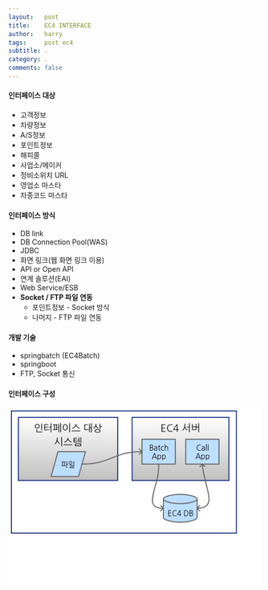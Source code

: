 ```yaml
---
layout:   post
title:    EC4 INTERFACE
author:   harry
tags:     post ec4
subtitle: .
category: .
comments: false
---
```

<!-- Start Writing Below in Markdown -->

#### 인터페이스 대상
* 고객정보
* 차량정보
* A/S정보
* 포인트정보
* 해피콜
* 사업소/메이커
* 정비소위치 URL
* 영업소 마스타
* 차종코드 마스타


#### 인터페이스 방식
* DB link
* DB Connection Pool(WAS)
* JDBC
* 화면 링크(웹 화면 링크 이용)
* API or Open API
* 연계 솔루션(EAI)
* Web Service/ESB
* **Socket / FTP 파일 연동**
  * 포인트정보 - Socket 방식
  * 나머지 - FTP 파일 연동

#### 개발 기술
* springbatch (EC4Batch)
* springboot
* FTP, Socket 통신

#### 인터페이스 구성
![](/images/ec4_batch.png "인터페이스 구성")
